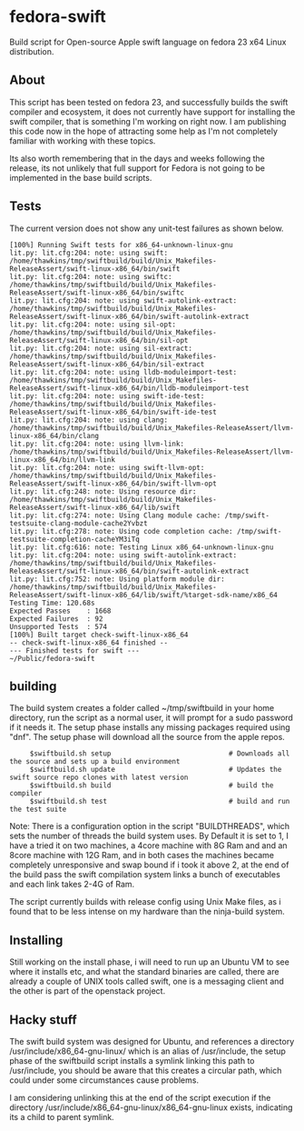 # fedora-swift
Build script for Open-source Apple swift language on fedora 23 x64 Linux distribution.

## About
This script has been tested on fedora 23, and successfully builds the swift compiler and ecosystem, it does not currently have support for installing the swift compiler,
that is something I'm working on right now. I am publishing this code now in the hope of attracting some help as I'm not completely familiar with working with these topics.

Its also worth remembering that in the days and weeks following the release, its not unlikely that full support for Fedora is not going to be implemented in the base build scripts.

## Tests
The current version does not show any unit-test failures as shown below.

```
[100%] Running Swift tests for x86_64-unknown-linux-gnu
lit.py: lit.cfg:204: note: using swift: /home/thawkins/tmp/swiftbuild/build/Unix_Makefiles-ReleaseAssert/swift-linux-x86_64/bin/swift
lit.py: lit.cfg:204: note: using swiftc: /home/thawkins/tmp/swiftbuild/build/Unix_Makefiles-ReleaseAssert/swift-linux-x86_64/bin/swiftc
lit.py: lit.cfg:204: note: using swift-autolink-extract: /home/thawkins/tmp/swiftbuild/build/Unix_Makefiles-ReleaseAssert/swift-linux-x86_64/bin/swift-autolink-extract
lit.py: lit.cfg:204: note: using sil-opt: /home/thawkins/tmp/swiftbuild/build/Unix_Makefiles-ReleaseAssert/swift-linux-x86_64/bin/sil-opt
lit.py: lit.cfg:204: note: using sil-extract: /home/thawkins/tmp/swiftbuild/build/Unix_Makefiles-ReleaseAssert/swift-linux-x86_64/bin/sil-extract
lit.py: lit.cfg:204: note: using lldb-moduleimport-test: /home/thawkins/tmp/swiftbuild/build/Unix_Makefiles-ReleaseAssert/swift-linux-x86_64/bin/lldb-moduleimport-test
lit.py: lit.cfg:204: note: using swift-ide-test: /home/thawkins/tmp/swiftbuild/build/Unix_Makefiles-ReleaseAssert/swift-linux-x86_64/bin/swift-ide-test
lit.py: lit.cfg:204: note: using clang: /home/thawkins/tmp/swiftbuild/build/Unix_Makefiles-ReleaseAssert/llvm-linux-x86_64/bin/clang
lit.py: lit.cfg:204: note: using llvm-link: /home/thawkins/tmp/swiftbuild/build/Unix_Makefiles-ReleaseAssert/llvm-linux-x86_64/bin/llvm-link
lit.py: lit.cfg:204: note: using swift-llvm-opt: /home/thawkins/tmp/swiftbuild/build/Unix_Makefiles-ReleaseAssert/swift-linux-x86_64/bin/swift-llvm-opt
lit.py: lit.cfg:248: note: Using resource dir: /home/thawkins/tmp/swiftbuild/build/Unix_Makefiles-ReleaseAssert/swift-linux-x86_64/lib/swift
lit.py: lit.cfg:274: note: Using Clang module cache: /tmp/swift-testsuite-clang-module-cache2Yvbzt
lit.py: lit.cfg:278: note: Using code completion cache: /tmp/swift-testsuite-completion-cacheYM3iTq
lit.py: lit.cfg:616: note: Testing Linux x86_64-unknown-linux-gnu
lit.py: lit.cfg:204: note: using swift-autolink-extract: /home/thawkins/tmp/swiftbuild/build/Unix_Makefiles-ReleaseAssert/swift-linux-x86_64/bin/swift-autolink-extract
lit.py: lit.cfg:752: note: Using platform module dir: /home/thawkins/tmp/swiftbuild/build/Unix_Makefiles-ReleaseAssert/swift-linux-x86_64/lib/swift/%target-sdk-name/x86_64
Testing Time: 120.68s
Expected Passes    : 1668
Expected Failures  : 92
Unsupported Tests  : 574
[100%] Built target check-swift-linux-x86_64
-- check-swift-linux-x86_64 finished --
--- Finished tests for swift ---
~/Public/fedora-swift
```

## building

The build system creates a folder called ~/tmp/swiftbuild in your home directory, run the script as a normal user, it will prompt for a sudo
password if it needs it.  The setup phase installs any missing packages required using "dnf". The setup phase will download all the source from
the apple repos.

```
     $swiftbuild.sh setup                             # Downloads all the source and sets up a build environment
     $swiftbuild.sh update                            # Updates the swift source repo clones with latest version
     $swiftbuild.sh build                             # build the compiler
     $swiftbuild.sh test                              # build and run the test suite
```

Note: There is a configuration option in the script "BUILDTHREADS", which sets the number of threads the build system uses.
By Default it is set to 1, I have a tried it on two machines, a 4core machine with 8G Ram and and an 8core machine with 12G Ram, and in both cases
the machines became completely unresponsive and swap bound if i took it above 2, at the end of the build pass the swift compilation system links a bunch
of executables and each link takes 2-4G of Ram.  

The script currently builds with release config using Unix Make files, as i found that to be less intense on my hardware than the ninja-build system.

## Installing
Still working on the install phase, i will need to run up an Ubuntu VM to see where it installs etc, and what the standard binaries are called, there are already a couple of UNIX tools called swift, one is a messaging client and the other is part of the openstack project.

## Hacky stuff
The swift build system was designed for Ubuntu, and references a directory /usr/include/x86_64-gnu-linux/ which is an alias of /usr/include, the setup phase of the swiftbuild script
installs a symlink linking this path to /usr/include, you should be aware that this creates a circular path, which could under some circumstances cause problems.

I am considering unlinking this at the end of the script execution if the directory /usr/include/x86_64-gnu-linux/x86_64-gnu-linux exists, indicating its a child to parent symlink.  
